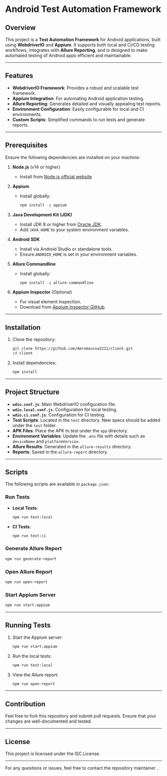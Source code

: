 # Android Test Automation Framework

## Overview
This project is a **Test Automation Framework** for Android applications, built using **WebdriverIO** and **Appium**. It supports both local and CI/CD testing workflows, integrates with **Allure Reporting**, and is designed to make automated testing of Android apps efficient and maintainable.

---

## Features
- **WebdriverIO Framework**: Provides a robust and scalable test framework.
- **Appium Integration**: For automating Android application testing.
- **Allure Reporting**: Generates detailed and visually appealing test reports.
- **Environment Configuration**: Easily configurable for local and CI environments.
- **Custom Scripts**: Simplified commands to run tests and generate reports.

---

## Prerequisites
Ensure the following dependencies are installed on your machine:

1. **Node.js** (v14 or higher)
   - Install from [Node.js official website](https://nodejs.org/)

2. **Appium**
   - Install globally:
     ```bash
     npm install -g appium
     ```

3. **Java Development Kit (JDK)**
   - Install JDK 8 or higher from [Oracle JDK](https://www.oracle.com/java/technologies/javase-downloads.html).
   - Add `JAVA_HOME` to your system environment variables.

4. **Android SDK**
   - Install via Android Studio or standalone tools.
   - Ensure `ANDROID_HOME` is set in your environment variables.

5. **Allure Commandline**
   - Install globally:
     ```bash
     npm install -g allure-commandline
     ```

6. **Appium Inspector** (Optional)
   - For visual element inspection.
   - Download from [Appium Inspector GitHub](https://github.com/appium/appium-inspector).

---

## Installation

1. Clone the repository:
   ```bash
   git clone https://github.com/Amromoussa2211/client.git
   cd client
   ```

2. Install dependencies:
   ```bash
   npm install
   ```

---

## Project Structure
- **`wdio.conf.js`**: Main WebdriverIO configuration file.
- **`wdio.local.conf.js`**: Configuration for local testing.
- **`wdio.ci.conf.js`**: Configuration for CI testing.
- **Test Scripts**: Located in the `test` directory. New specs should be added under the `test` folder.
- **APK Files**: Place the APK to test under the `app` directory.
- **Environment Variables**: Update the `.env` file with details such as `deviceName` and `platformVersion`.
- **Allure Results**: Generated in the `allure-results` directory.
- **Reports**: Saved in the `allure-report` directory.

---

## Scripts
The following scripts are available in `package.json`:

### Run Tests
- **Local Tests**:
  ```bash
  npm run test:local
  ```
- **CI Tests**:
  ```bash
  npm run test:ci
  ```

### Generate Allure Report
```bash
npm run generate-report
```

### Open Allure Report
```bash
npm run open-report
```

### Start Appium Server
```bash
npm run start:appium
```

---

## Running Tests

1. Start the Appium server:
   ```bash
   npm run start:appium
   ```

2. Run the local tests:
   ```bash
   npm run test:local
   ```

3. View the Allure report:
   ```bash
   npm run open-report
   ```

---

## Contribution
Feel free to fork this repository and submit pull requests. Ensure that your changes are well-documented and tested.

---

## License
This project is licensed under the ISC License.

---

For any questions or issues, feel free to contact the repository maintainer ..

